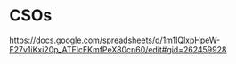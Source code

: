 # CSOs

https://docs.google.com/spreadsheets/d/1m1IQlxpHpeW-F27v1iKxi20p_ATFIcFKmfPeX80cn60/edit#gid=262459928

